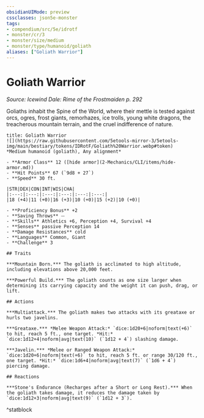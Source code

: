 ```yaml
---
obsidianUIMode: preview
cssclasses: json5e-monster
tags:
- compendium/src/5e/idrotf
- monster/cr/3
- monster/size/medium
- monster/type/humanoid/goliath
aliases: ["Goliath Warrior"]
---
```

# Goliath Warrior
*Source: Icewind Dale: Rime of the Frostmaiden p. 292*  

Goliaths inhabit the Spine of the World, where their mettle is tested against orcs, ogres, frost giants, remorhazes, ice trolls, young white dragons, the treacherous mountain terrain, and the cruel indifference of nature.

```ad-statblock
title: Goliath Warrior
![](https://raw.githubusercontent.com/5etools-mirror-3/5etools-img/main/bestiary/tokens/IDRotF/Goliath%20Warrior.webp#token)
*Medium humanoid (goliath), Any alignment*

- **Armor Class** 12 ([hide armor](2-Mechanics/CLI/items/hide-armor.md))
- **Hit Points** 67 (`9d8 + 27`)
- **Speed** 30 ft.

|STR|DEX|CON|INT|WIS|CHA|
|:---:|:---:|:---:|:---:|:---:|:---:|
|18 (+4)|11 (+0)|16 (+3)|10 (+0)|15 (+2)|10 (+0)|

- **Proficiency Bonus** +2
- **Saving Throws** ⏤
- **Skills** Athletics +6, Perception +4, Survival +4
- **Senses** passive Perception 14
- **Damage Resistances** cold
- **Languages** Common, Giant
- **Challenge** 3

## Traits

***Mountain Born.*** The goliath is acclimated to high altitude, including elevations above 20,000 feet.

***Powerful Build.*** The goliath counts as one size larger when determining its carrying capacity and the weight it can push, drag, or lift.

## Actions

***Multiattack.*** The goliath makes two attacks with its greataxe or hurls two javelins.

***Greataxe.*** *Melee Weapon Attack:* `dice:1d20+6|noform|text(+6)` to hit, reach 5 ft., one target. *Hit:* `dice:1d12+4|noform|avg|text(10)` (`1d12 + 4`) slashing damage.

***Javelin.*** *Melee or Ranged Weapon Attack:* `dice:1d20+6|noform|text(+6)` to hit, reach 5 ft. or range 30/120 ft., one target. *Hit:* `dice:1d6+4|noform|avg|text(7)` (`1d6 + 4`) piercing damage.

## Reactions

***Stone's Endurance (Recharges after a Short or Long Rest).*** When the goliath takes damage, it reduces the damage taken by `dice:1d12+3|noform|avg|text(9)` (`1d12 + 3`).
```
^statblock
